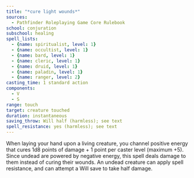 ```yaml
---
title: "*cure light wounds*"
sources:
  - Pathfinder Roleplaying Game Core Rulebook
school: conjuration
subschool: healing
spell_lists:
  - {name: spiritualist, level: 1}
  - {name: occultist, level: 1}
  - {name: bard, level: 1}
  - {name: cleric, level: 1}
  - {name: druid, level: 1}
  - {name: paladin, level: 1}
  - {name: ranger, level: 2}
casting_time: 1 standard action
components:
  - V
  - S
range: touch
target: creature touched
duration: instantaneous
saving_throw: Will half (harmless); see text
spell_resistance: yes (harmless); see text
---
```


When laying your hand upon a living creature, you channel positive energy that cures 1d8 points of damage + 1 point per caster level (maximum +5). Since undead are powered by negative energy, this spell deals damage to them instead of curing their wounds. An undead creature can apply spell resistance, and can attempt a Will save to take half damage.

